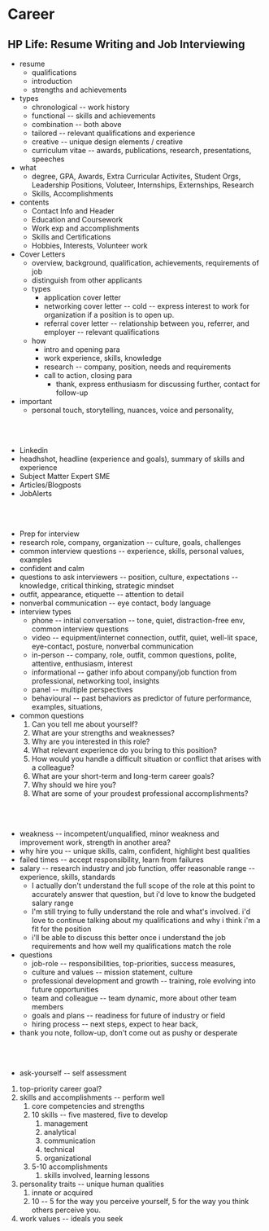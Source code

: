 # Career

## HP Life: Resume Writing and Job Interviewing

- resume
  - qualifications
  - introduction
  - strengths and achievements
- types
  - chronological -- work history
  - functional -- skills and achievements
  - combination -- both above
  - tailored -- relevant qualifications and experience
  - creative -- unique design elements / creative 
  - curriculum vitae -- awards, publications, research, presentations, speeches
- what
  - degree, GPA, Awards, Extra Curricular Activites, Student Orgs, Leadership Positions, Voluteer, Internships, Externships, Research
  - Skills, Accomplishments
- contents
  - Contact Info and Header
  - Education and Coursework
  - Work exp and accomplishments
  - Skills and Certifications
  - Hobbies, Interests, Volunteer work
- Cover Letters
  - overview, background, qualification, achievements, requirements of job
  - distinguish from other applicants
  - types
    - application cover letter
    - networking cover letter -- cold -- express interest to work for organization if a position is to open up. 
    - referral cover letter -- relationship between you, referrer, and employer -- relevant qualifications
  - how
    - intro and opening para
    - work experience, skills, knowledge
    - research -- company, position, needs and requirements
    - call to action, closing para
      - thank, express enthusiasm for discussing further, contact for follow-up
- important
  - personal touch, storytelling, nuances, voice and personality, 


<br/><br/>

- Linkedin
- headhshot, headline (experience and goals), summary of skills and experience
- Subject Matter Expert SME
- Articles/Blogposts
- JobAlerts


<br/><br/>

- Prep for interview
- research role, company, organization -- culture, goals, challenges
- common interview questions -- experience, skills, personal values, examples 
- confident and calm
- questions to ask interviewers -- position, culture, expectations -- knowledge, critical thinking, strategic mindset
- outfit, appearance, etiquette -- attention to detail
- nonverbal communication --  eye contact, body language
- interview types 
  - phone -- initial conversation -- tone, quiet, distraction-free env, common interview questions
  - video -- equipment/internet connection, outfit, quiet, well-lit space, eye-contact, posture, nonverbal communication
  - in-person -- company, role, outfit, common questions, polite, attentive, enthusiasm, interest
  - informational -- gather info about company/job function from professional, networking tool, insights
  - panel -- multiple perspectives
  - behavioural -- past behaviors as predictor of future performance, examples, situations, 
- common questions
  1. Can you tell me about yourself?
  2. What are your strengths and weaknesses?
  3. Why are you interested in this role?
  4. What relevant experience do you bring to this position?
  5. How would you handle a difficult situation or conflict that arises with a colleague?
  6. What are your short-term and long-term career goals?
  7. Why should we hire you?
  8. What are some of your proudest professional accomplishments?


<br/><br/>

- weakness -- incompetent/unqualified, minor weakness and improvement work, strength in another area?
- why hire you -- unique skills, calm, confident, highlight best qualities
- failed times -- accept responsibility, learn from failures
- salary -- research industry and job function, offer reasonable range -- experience, skills, standards
  - I actually don't understand the full scope of the role at this point to accurately answer that question, but i'd love to know the budgeted salary range
  - I'm still trying to fully understand the role and what's involved. i'd love to continue talking about my qualifications and why i think i'm a fit for the position
  - i'll be able to discuss this better once i understand the job requirements and how well my qualifications match the role
- questions
  - job-role -- responsibilities, top-priorities, success measures, 
  - culture and values -- mission statement, culture
  - professional development and growth -- training, role evolving into future opportunities
  - team and colleague -- team dynamic, more about other team members
  - goals and plans -- readiness for future of industry or field
  - hiring process -- next steps, expect to hear back, 
- thank you note, follow-up, don't come out as pushy or desperate


<br/><br/>

- ask-yourself -- self assessment

1. top-priority career goal?
2. skills and accomplishments -- perform well
   1. core competencies and strengths
   2. 10 skills -- five mastered, five to develop
      1. management
      2. analytical
      3. communication
      4. technical
      5. organizational
   3. 5-10 accomplishments
      1. skills involved, learning lessons
3. personality traits -- unique human qualities
   1. innate or acquired
   2. 10 -- 5 for the way you perceive yourself, 5 for the way you think others perceive you. 
4. work values -- ideals you seek
